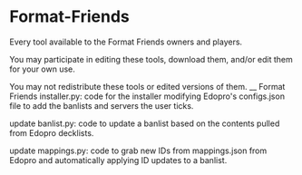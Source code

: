 # Format-Friends
Every tool available to the Format Friends owners and players.

You may participate in editing these tools, download them, and/or edit them for your own use.

You may not redistribute these tools or edited versions of them.
__
Format Friends installer.py:
code for the installer modifying Edopro's configs.json file to add the banlists and servers the user ticks.

update banlist.py:
code to update a banlist based on the contents pulled from Edopro decklists.

update mappings.py:
code to grab new IDs from mappings.json from Edopro and automatically applying ID updates to a banlist.
